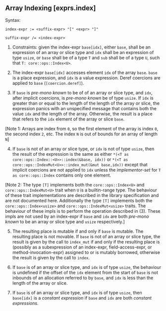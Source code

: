 ## Array Indexing [exprs.index]

Syntax:
```abnf
index-expr := <suffix-expr> "[" <expr> "]"

suffix-expr /= <index-expr>
```

1. Constraints: given the index-expr `base[idx]`, either `base`, shall be an expression of an array or slice type and `idx` shall be an expression of type `usize`, or `base` shall be of a type `T` and `sub` shall be of a type `U`, such that `T: core::ops::Index<U>`.

2. The index-expr `base[idx]` accesses element `idx` of the array `base`. `base` is a place expression, and `idx` is a value expression. Deref coercions are applied to `base` (`[coercion.deref]`). 

3. If `base` is *pre-mono known* to be of of an array or slice type, and `idx`, after implicit coercions, is *pre-mono known* be of type `usize`. If `idx` is greater than or equal to the length of the length of the array or slice, the expression panics with an unspecified message that contains both the value `idx` and the length of the array. Otherwise, the result is a place that refers to the `idx` element of the array or slice `base`. 

[Note 1: Arrays are index from `0`, so the first element of the array is index `0`, the second index `2`, etc. The index `N` is out of bounds for an array of length `N`]

4. If `base` is not of an array or slice type, or `idx` is not of type `usize`, then the result of the expression is the same as either `*(<T as core::ops::Index::<U>>::index(&base, idx))` or `*(<T as core::ops::IndexMut<U>>::index_mut(&mut base,idx))` except that implicit coercions are not applied to `idx` unless the *implementor-set* for `T as core::ops::Index` contains only one element. 

[Note 2: The type `[T]` implements both the `core::ops::Index<U>` and `core::ops::IndexMut<U>` trait when `U` is a builtin-range type. The behaviour of these trait implementations are described in the library specification and are not documented here. Additionally the type `[T]` implements both the `core::ops::Index<usize>` and `core::ops::IndexMut<usize>` traits. The behaviour of these impls is to perform the operation described in (3). These impls are not used by an index-expr if `base` and `idx` are both *pre-mono known* to be an array or slice type and `usize` respectively.]

5. The resulting place is mutable if and only if `base` is mutable. The resulting place is not movable. If `base` is not of an array or slice type, the result is given by the call to `index_mut` if and only if the resulting place is (possibly as a subexpression of an index-expr, field-access-expr, or method-invocation-expr) assigned to or is mutably borrowed, otherwise the result is given by the call to `index`. 

6. If `base` is of an array or slice type, and `idx` is of type `usize`, the behaviour is undefined if the offset of the `idx` element from the start of `base` is not inbounds of an allocation referred to by `base`, and `idx` is less than the length of the array or slice.


7. If `base` is of an array or slice type, and `idx` is of type `usize`, then `base[idx]` is a *constant expression* if `base` and `idx` are both *constant expressions*. 